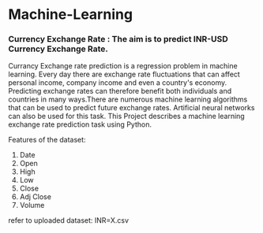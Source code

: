 # Machine-Learning

### Currency Exchange Rate : The aim is to predict INR-USD Currency Exchange Rate.
Currancy Exchange rate prediction is a regression problem in machine learning. Every day there are exchange rate fluctuations that can affect personal income, company income and even a country's economy. Predicting exchange rates can therefore benefit both individuals and countries in many ways.There are numerous machine learning algorithms that can be used to predict future exchange rates. Artificial neural networks can also be used for this task. This Project describes a machine learning exchange rate prediction task using Python.

Features of the dataset:
1. Date
2. Open
3. High
4. Low
5. Close
6. Adj Close
7. Volume

refer to uploaded dataset: INR=X.csv
